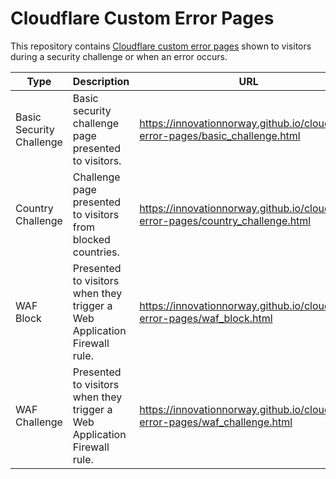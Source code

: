 # Cloudflare Custom Error Pages

This repository contains [Cloudflare custom error pages](https://support.cloudflare.com/hc/en-us/articles/200172706-Configuring-Custom-Pages-Error-and-Challenge-) shown to visitors during a security challenge or when an error occurs.

| Type | Description | URL |
|---|---|---|
| Basic Security Challenge | Basic security challenge page presented to visitors. | https://innovationnorway.github.io/cloudflare-error-pages/basic_challenge.html |
| Country Challenge | Challenge page presented to visitors from blocked countries. | https://innovationnorway.github.io/cloudflare-error-pages/country_challenge.html |
| WAF Block | Presented to visitors when they trigger a Web Application Firewall rule. | https://innovationnorway.github.io/cloudflare-error-pages/waf_block.html |
| WAF Challenge | Presented to visitors when they trigger a Web Application Firewall rule. | https://innovationnorway.github.io/cloudflare-error-pages/waf_challenge.html |
